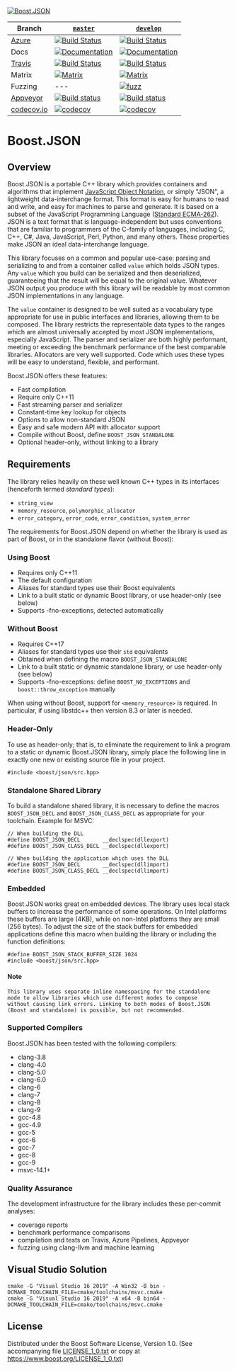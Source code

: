 [![Boost.JSON](https://raw.githubusercontent.com/CPPAlliance/json/master/doc/images/repo-logo-3.png)](http://master.json.cpp.al/)

Branch          | [`master`](https://github.com/CPPAlliance/json/tree/master) | [`develop`](https://github.com/CPPAlliance/json/tree/develop) |
--------------- | ----------------------------------------------------------- | ------------------------------------------------------------- |
[Azure](https://azure.microsoft.com/en-us/services/devops/pipelines/) | [![Build Status](https://img.shields.io/azure-devops/build/vinniefalco/2571d415-8cc8-4120-a762-c03a8eda0659/8/master)](https://vinniefalco.visualstudio.com/json/_build/latest?definitionId=5&branchName=master) | [![Build Status](https://img.shields.io/azure-devops/build/vinniefalco/2571d415-8cc8-4120-a762-c03a8eda0659/8/develop)](https://vinniefalco.visualstudio.com/json/_build/latest?definitionId=8&branchName=develop)
Docs            | [![Documentation](https://img.shields.io/badge/docs-master-brightgreen.svg)](https://www.boost.org/doc/libs/master/libs/json/) | [![Documentation](https://img.shields.io/badge/docs-develop-brightgreen.svg)](https://www.boost.org/doc/libs/develop/libs/json/)
[Travis](https://travis-ci.com/) | [![Build Status](https://travis-ci.com/boostorg/json.svg?branch=master)](https://travis-ci.com/boostorg/json) | [![Build Status](https://travis-ci.com/boostorg/json.svg?branch=develop)](https://travis-ci.com/boostorg/json)
Matrix          | [![Matrix](https://img.shields.io/badge/matrix-master-brightgreen.svg)](http://www.boost.org/development/tests/master/developer/json.html) | [![Matrix](https://img.shields.io/badge/matrix-develop-brightgreen.svg)](http://www.boost.org/development/tests/develop/developer/json.html)
Fuzzing         | --- |  [![fuzz](https://github.com/boostorg/json/workflows/fuzz/badge.svg?branch=develop)](https://github.com/boostorg/json/actions?query=workflow%3Afuzz+branch%3Adevelop)
[Appveyor](https://ci.appveyor.com/) | [![Build status](https://ci.appveyor.com/api/projects/status/8csswcnmfm798203?branch=master&svg=true)](https://ci.appveyor.com/project/vinniefalco/cppalliance-json/branch/master) | [![Build status](https://ci.appveyor.com/api/projects/status/8csswcnmfm798203?branch=develop&svg=true)](https://ci.appveyor.com/project/vinniefalco/cppalliance-json/branch/develop)
[codecov.io](https://codecov.io) | [![codecov](https://codecov.io/gh/boostorg/json/branch/master/graph/badge.svg)](https://codecov.io/gh/boostorg/json/branch/master) | [![codecov](https://codecov.io/gh/boostorg/json/branch/develop/graph/badge.svg)](https://codecov.io/gh/boostorg/json/branch/develop)

# Boost.JSON

## Overview

Boost.JSON is a portable C++ library which provides containers and
algorithms that implement
[JavaScript Object Notation](https://json.org/), or simply "JSON",
a lightweight data-interchange format. This format is easy for humans to
read and write, and easy for machines to parse and generate. It is based
on a subset of the JavaScript Programming Language
([Standard ECMA-262](https://www.ecma-international.org/ecma-262/10.0/index.html)).
JSON is a text format that is language-independent but uses conventions
that are familiar to programmers of the C-family of languages, including
C, C++, C#, Java, JavaScript, Perl, Python, and many others. These
properties make JSON an ideal data-interchange language.

This library focuses on a common and popular use-case: parsing
and serializing to and from a container called `value` which
holds JSON types. Any `value` which you build can be serialized
and then deserialized, guaranteeing that the result will be equal
to the original value. Whatever JSON output you produce with this
library will be readable by most common JSON implementations
in any language.

The `value` container is designed to be well suited as a
vocabulary type appropriate for use in public interfaces and
libraries, allowing them to be composed. The library restricts
the representable data types to the ranges which are almost
universally accepted by most JSON implementations, especially
JavaScript. The parser and serializer are both highly performant,
meeting or exceeding the benchmark performance of the best comparable
libraries. Allocators are very well supported. Code which uses these
types will be easy to understand, flexible, and performant.

Boost.JSON offers these features:

* Fast compilation
* Require only C++11
* Fast streaming parser and serializer
* Constant-time key lookup for objects
* Options to allow non-standard JSON
* Easy and safe modern API with allocator support
* Compile without Boost, define `BOOST_JSON_STANDALONE`
* Optional header-only, without linking to a library

## Requirements

The library relies heavily on these well known C++ types in
its interfaces (henceforth termed _standard types_):

* `string_view`
* `memory_resource`, `polymorphic_allocator`
* `error_category`, `error_code`, `error_condition`, `system_error`

The requirements for Boost.JSON depend on whether the library is used
as part of Boost, or in the standalone flavor (without Boost):

### Using Boost

* Requires only C++11
* The default configuration
* Aliases for standard types use their Boost equivalents
* Link to a built static or dynamic Boost library, or use header-only (see below)
* Supports -fno-exceptions, detected automatically

### Without Boost

* Requires C++17
* Aliases for standard types use their `std` equivalents
* Obtained when defining the macro `BOOST_JSON_STANDALONE`
* Link to a built static or dynamic standalone library, or use header-only (see below)
* Supports -fno-exceptions: define `BOOST_NO_EXCEPTIONS` and `boost::throw_exception` manually

When using without Boost, support for `<memory_resource>` is required.
In particular, if using libstdc++ then version 8.3 or later is needed.

### Header-Only

To use as header-only; that is, to eliminate the requirement to
link a program to a static or dynamic Boost.JSON library, simply
place the following line in exactly one new or existing source
file in your project.
```
#include <boost/json/src.hpp>
```

### Standalone Shared Library

To build a standalone shared library, it is necessary to define the
macros `BOOST_JSON_DECL` and `BOOST_JSON_CLASS_DECL` as appropriate
for your toolchain. Example for MSVC:
```
// When building the DLL
#define BOOST_JSON_DECL       __declspec(dllexport)
#define BOOST_JSON_CLASS_DECL __declspec(dllexport)

// When building the application which uses the DLL
#define BOOST_JSON_DECL       __declspec(dllimport)
#define BOOST_JSON_CLASS_DECL __declspec(dllimport)
```

### Embedded

Boost.JSON works great on embedded devices. The library uses local
stack buffers to increase the performance of some operations. On
Intel platforms these buffers are large (4KB), while on non-Intel
platforms they are small (256 bytes). To adjust the size of the
stack buffers for embedded applications define this macro when
building the library or including the function definitions:
```
#define BOOST_JSON_STACK_BUFFER_SIZE 1024
#include <boost/json/src.hpp>
```

#### Note
    This library uses separate inline namespacing for the standalone
    mode to allow libraries which use different modes to compose
    without causing link errors. Linking to both modes of Boost.JSON
    (Boost and standalone) is possible, but not recommended.

### Supported Compilers

Boost.JSON has been tested with the following compilers:

* clang-3.8
* clang-4.0
* clang-5.0
* clang-6.0
* clang-6
* clang-7
* clang-8
* clang-9
* gcc-4.8
* gcc-4.9
* gcc-5
* gcc-6
* gcc-7
* gcc-8
* gcc-9
* msvc-14.1+

### Quality Assurance

The development infrastructure for the library includes
these per-commit analyses:

* coverage reports
* benchmark performance comparisons
* compilation and tests on Travis, Azure Pipelines, Appveyor
* fuzzing using clang-llvm and machine learning

## Visual Studio Solution

    cmake -G "Visual Studio 16 2019" -A Win32 -B bin -DCMAKE_TOOLCHAIN_FILE=cmake/toolchains/msvc.cmake
    cmake -G "Visual Studio 16 2019" -A x64 -B bin64 -DCMAKE_TOOLCHAIN_FILE=cmake/toolchains/msvc.cmake

## License

Distributed under the Boost Software License, Version 1.0.
(See accompanying file [LICENSE_1_0.txt](LICENSE_1_0.txt) or copy at
https://www.boost.org/LICENSE_1_0.txt)
